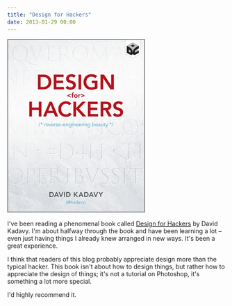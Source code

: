 ```yaml
---
title: "Design for Hackers"
date: 2013-01-29 00:00
---
```


 ![](/img/import/blog/design-for-hackers/83F3BF4B375246B98A3AC929613D7F1D.jpg)

I've been reading a phenomenal book called [Design for Hackers](http://www.amazon.com/gp/product/1119998956/ref=as_li_ss_tl?ie=UTF8&camp=1789&creative=390957&creativeASIN=1119998956&linkCode=as2&tag=ashfur-20) by David Kadavy. I'm about halfway through the book and have been learning a lot – even just having things I already knew arranged in new ways. It's been a great experience.

I think that readers of this blog probably appreciate design more than the typical hacker. This book isn't about how to design things, but rather how to appreciate the design of things; it's not a tutorial on Photoshop, it's something a lot more special.

I'd highly recommend it.

<!-- more -->
